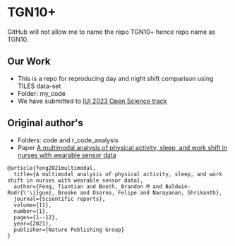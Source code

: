 # TGN10+ 
GitHub will not allow me to name the repo TGN10+ hence repo name as TGN10.

## Our Work
- This is a repo for reproducing day and night shift comparison using TILES data-set
- Folder: my_code
- We have submitted to [IUI 2023 Open Science track](https://iui.acm.org/2023/call_for_open_science.html)

## Original author's
- Folders: code and r_code_analysis
- Paper [A multimodal analysis of physical activity, sleep, and work shift in nurses with wearable sensor data](https://www.nature.com/articles/s41598-021-87029-w?proof=t%25C2%25A0)
  
```
@article{feng2021multimodal,
  title={A multimodal analysis of physical activity, sleep, and work shift in nurses with wearable sensor data},
  author={Feng, Tiantian and Booth, Brandon M and Baldwin-Rodr{\'\i}guez, Brooke and Osorno, Felipe and Narayanan, Shrikanth},
  journal={Scientific reports},
  volume={11},
  number={1},
  pages={1--12},
  year={2021},
  publisher={Nature Publishing Group}
}
```

